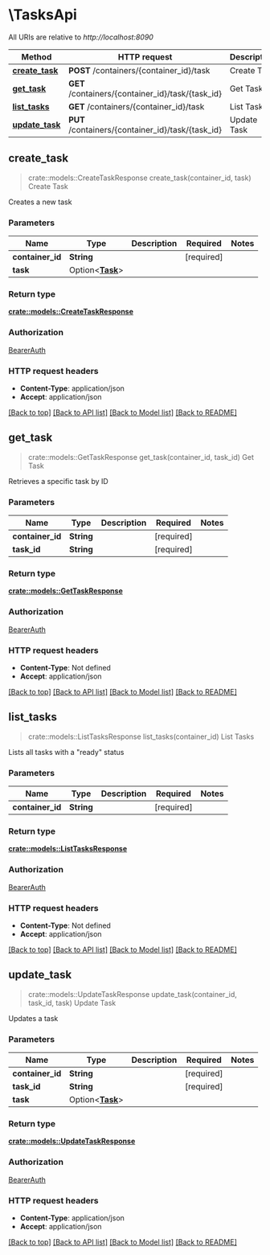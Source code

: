 # \TasksApi

All URIs are relative to *http://localhost:8090*

Method | HTTP request | Description
------------- | ------------- | -------------
[**create_task**](TasksApi.md#create_task) | **POST** /containers/{container_id}/task | Create Task
[**get_task**](TasksApi.md#get_task) | **GET** /containers/{container_id}/task/{task_id} | Get Task
[**list_tasks**](TasksApi.md#list_tasks) | **GET** /containers/{container_id}/task | List Tasks
[**update_task**](TasksApi.md#update_task) | **PUT** /containers/{container_id}/task/{task_id} | Update Task



## create_task

> crate::models::CreateTaskResponse create_task(container_id, task)
Create Task

Creates a new task

### Parameters


Name | Type | Description  | Required | Notes
------------- | ------------- | ------------- | ------------- | -------------
**container_id** | **String** |  | [required] |
**task** | Option<[**Task**](Task.md)> |  |  |

### Return type

[**crate::models::CreateTaskResponse**](CreateTaskResponse.md)

### Authorization

[BearerAuth](../README.md#BearerAuth)

### HTTP request headers

- **Content-Type**: application/json
- **Accept**: application/json

[[Back to top]](#) [[Back to API list]](../README.md#documentation-for-api-endpoints) [[Back to Model list]](../README.md#documentation-for-models) [[Back to README]](../README.md)


## get_task

> crate::models::GetTaskResponse get_task(container_id, task_id)
Get Task

Retrieves a specific task by ID

### Parameters


Name | Type | Description  | Required | Notes
------------- | ------------- | ------------- | ------------- | -------------
**container_id** | **String** |  | [required] |
**task_id** | **String** |  | [required] |

### Return type

[**crate::models::GetTaskResponse**](GetTaskResponse.md)

### Authorization

[BearerAuth](../README.md#BearerAuth)

### HTTP request headers

- **Content-Type**: Not defined
- **Accept**: application/json

[[Back to top]](#) [[Back to API list]](../README.md#documentation-for-api-endpoints) [[Back to Model list]](../README.md#documentation-for-models) [[Back to README]](../README.md)


## list_tasks

> crate::models::ListTasksResponse list_tasks(container_id)
List Tasks

Lists all tasks with a \"ready\" status

### Parameters


Name | Type | Description  | Required | Notes
------------- | ------------- | ------------- | ------------- | -------------
**container_id** | **String** |  | [required] |

### Return type

[**crate::models::ListTasksResponse**](ListTasksResponse.md)

### Authorization

[BearerAuth](../README.md#BearerAuth)

### HTTP request headers

- **Content-Type**: Not defined
- **Accept**: application/json

[[Back to top]](#) [[Back to API list]](../README.md#documentation-for-api-endpoints) [[Back to Model list]](../README.md#documentation-for-models) [[Back to README]](../README.md)


## update_task

> crate::models::UpdateTaskResponse update_task(container_id, task_id, task)
Update Task

Updates a task

### Parameters


Name | Type | Description  | Required | Notes
------------- | ------------- | ------------- | ------------- | -------------
**container_id** | **String** |  | [required] |
**task_id** | **String** |  | [required] |
**task** | Option<[**Task**](Task.md)> |  |  |

### Return type

[**crate::models::UpdateTaskResponse**](UpdateTaskResponse.md)

### Authorization

[BearerAuth](../README.md#BearerAuth)

### HTTP request headers

- **Content-Type**: application/json
- **Accept**: application/json

[[Back to top]](#) [[Back to API list]](../README.md#documentation-for-api-endpoints) [[Back to Model list]](../README.md#documentation-for-models) [[Back to README]](../README.md)

